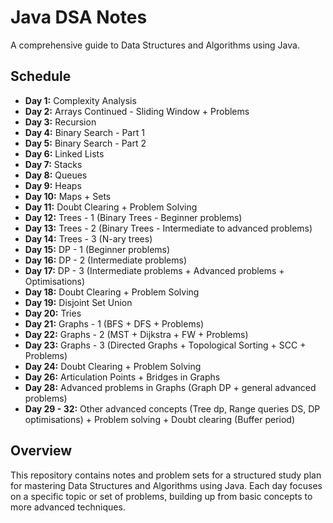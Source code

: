 # Java DSA Notes

A comprehensive guide to Data Structures and Algorithms using Java.

## Schedule

- **Day 1:** Complexity Analysis
- **Day 2:** Arrays Continued - Sliding Window + Problems
- **Day 3:** Recursion
- **Day 4:** Binary Search - Part 1
- **Day 5:** Binary Search - Part 2
- **Day 6:** Linked Lists
- **Day 7:** Stacks
- **Day 8:** Queues
- **Day 9:** Heaps
- **Day 10:** Maps + Sets
- **Day 11:** Doubt Clearing + Problem Solving
- **Day 12:** Trees - 1 (Binary Trees - Beginner problems)
- **Day 13:** Trees - 2 (Binary Trees - Intermediate to advanced problems)
- **Day 14:** Trees - 3 (N-ary trees)
- **Day 15:** DP - 1 (Beginner problems)
- **Day 16:** DP - 2 (Intermediate problems)
- **Day 17:** DP - 3 (Intermediate problems + Advanced problems + Optimisations)
- **Day 18:** Doubt Clearing + Problem Solving
- **Day 19:** Disjoint Set Union
- **Day 20:** Tries
- **Day 21:** Graphs - 1 (BFS + DFS + Problems)
- **Day 22:** Graphs - 2 (MST + Dijkstra + FW + Problems)
- **Day 23:** Graphs - 3 (Directed Graphs + Topological Sorting + SCC + Problems)
- **Day 24:** Doubt Clearing + Problem Solving
- **Day 26:** Articulation Points + Bridges in Graphs
- **Day 28:** Advanced problems in Graphs (Graph DP + general advanced problems)
- **Day 29 - 32:** Other advanced concepts (Tree dp, Range queries DS, DP optimisations) + Problem solving + Doubt clearing (Buffer period)

## Overview

This repository contains notes and problem sets for a structured study plan for mastering Data Structures and Algorithms using Java. Each day focuses on a specific topic or set of problems, building up from basic concepts to more advanced techniques.
